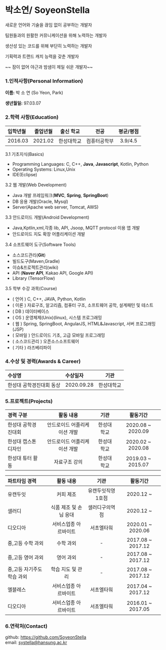 # 박소연/ SoyeonStella

새로운 언어와 기술을 끊임 없이 공부하는 개발자  

팀원들과의 원활한 커뮤니케이션을 위해 노력하는 개발자  

생산성 있는 코드를 위해 부단히 노력하는 개발자  
  
기획력과 트랜드 캐치 능력을 갖춘 개발자  
 
~~ 잠이 없어 야근과 밤샘이 제일 쉬운 개발자~~

### 1.인적사항(Personal Information)  

  **이름:** 박 소 연 (So Yeon, Park)
  
  **생년월일:** 97.03.07  
  
### 2.학력 사항(Education)  

| 입학년월 | 졸업년월 | 출신 학교 | 전공 | 평균/평점 | 
| :---         |     :---:      |        :---:   |    :---:      | :---:       |  
| 2016.03 | 2021.02 | 한성대학교 | 컴퓨터공학부 | 3.9/4.5 |

<!--### 3. 보유기술(Technical Skills)-->

3.1  기초지식(Basics)
* Programming Languages: C, C++, __Java__, __Javascript__, Kotlin, Python
* Operating Systems: Linux,Unix
* IDE(Eclipse)

3.2 웹 개발(Web Development)
* Java 개발 프레임워크(__MVC__, __Spring__, __SpringBoot__)
* DB 응용 개발(Oracle, Mysql)
* Server(Apache web server, Tomcat, AWS)

3.3 안드로이드 개발(Android Development)
* Java,Kptlin,xml,각종 lib, API, Jsoop, MQTT protocol 이용 앱 개발
* 안드로이드 지도 확장 어플리케이션 개발

3.4 소프트웨어 도구(Software Tools)
* 소스코드관리(__Git__)
* 빌드도구(Maven,Gradle)
* 이슈&프로젝트관리(wiki)
* API (__Naver API__, Kakao API, Google API)
* Library (TensorFlow)

3.5 학부 수강 과목(Course)
* ( 언어 ) C, C++, JAVA, Python, Kotlin
* ( 이론 ) 자료구조, 알고리즘, 컴퓨터 구조, 소프트웨어 공학, 설계패턴 및 테스트 
* ( DB ) 데이터베이스
* ( OS ) 운영체제(Unix)(linux), 시스템 프로그래밍
* ( 웹 ) Spring, SpringBoot, AngularJS, HTML&Javascript, 서버 프로그래밍(JSP)  
* ( 모바일 ) 안드로이드 기초, 고급 모바일 프로그래밍
* ( 소스코드관리 ) 오픈소스소프트웨어
* ( 기타 ) 라즈베리파이 

### 4.수상 및 경력(Awards & Career)

| 수상명 | 수상일자 | 기관 |
| :---         |     :---      |         :---:    |
| 한성대 공학경진대회 동상  |2020.09.28      | 한성대학교   |

### 5.프로젝트(Projects)

| 경력 구분 | 활동 내용 | 기관 |활동기간 |
| :---         |     :---:      |        :---:   |    :---:      |
| 한성대 공학경진대회 | 안드로이드 어플리케이션 개발 | 한성대학교 |2020.08 ~ 2020.09|
| 한성대 캡스톤 디자인 | 안드로이드 어플리케이션 개발| 한성대학교|2020.02 ~ 2020.08|
| 한성대 튜터 활동 | 자료구조 강의  | 한성대학교     |2019.03 ~ 2015.07  |

| 파트타임 경력 | 활동 내용 | 기관 |활동기간 |  
| :---         |     :---:      |        :---:   |    :---:      |
| 유캔두잇 | 커피 제조 | 유캔두잇직영1호점 |2020.12 ~ |
| 샐러디 | 식품 제조 및 손님 응대 | 샐러디구의역점 |2020.12 ~ |
| 디오디아 | 서비스업종 아르바이트 | 서초엘타워 |2020.01 ~ 2020.06|
| 중,고등 수학 과외 | 수학  과외  | - |2017.08 ~ 2017.12|
| 중,고등 영어 과외 | 영어  과외  | - |2017.08 ~ 2017.12|
| 중,고등 자기주도학습 과외 | 학습 지도 및 관리  | - |2017.08 ~ 2017.12|
| 엘블레스 | 서비스업종 아르바이트  | 서초엘타워  |2017.04 ~ 2017.12  |
| 디오디아 | 서비스업종 아르바이트  | 서초엘타워 |2016.01 ~ 2017.05|  

### 6.연락처(Contact)
github: https://github.com/SoyeonStella  
email: systella@hansung.ac.kr  


